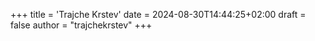 +++
title = 'Trajche Krstev'
date = 2024-08-30T14:44:25+02:00
draft = false
author = "trajchekrstev"
+++
